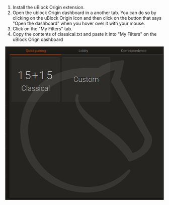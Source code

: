 1. Install the uBlock Origin extension.
2. Open the ublock Origin dashboard in a another tab. You can do so by clicking on the uBlock Origin Icon and then click on the button that says "Open the dashboard" when you hover over it with your mouse.
3. Click on the "My Filters" tab.
4. Copy the contents of classical.txt and paste it into "My Filters" on the uBlock Orign dashboard

![no-bullet](https://raw.githubusercontent.com/3XPL017/Chess/master/lichess-classical/classical.PNG)
